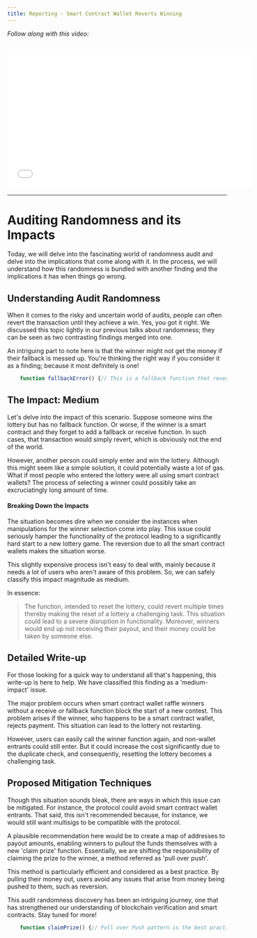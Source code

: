 ```yaml
---
title: Reporting - Smart Contract Wallet Reverts Winning
---
```


_Follow along with this video:_

## <iframe width="560" height="315" src="VIDEO_LINK" title="vimeo" frameborder="0" allow="accelerometer; autoplay; clipboard-write; encrypted-media; gyroscope; picture-in-picture; web-share" allowfullscreen></iframe>

---

# Auditing Randomness and its Impacts

Today, we will delve into the fascinating world of randomness audit and delve into the implications that come along with it. In the process, we will understand how this randomness is bundled with another finding and the implications it has when things go wrong.

## Understanding Audit Randomness

When it comes to the risky and uncertain world of audits, people can often revert the transaction until they achieve a win. Yes, you got it right. We discussed this topic lightly in our previous talks about randomness; they can be seen as two contrasting findings merged into one.

An intriguing part to note here is that the winner might not get the money if their fallback is messed up. You're thinking the right way if you consider it as a finding; because it most definitely is one!

```js
    function fallbackError() {// This is a fallback function that reverts if something is not set up correctlyrequire(somethingCoolIsSetUp);}
```

## The Impact: Medium

Let's delve into the impact of this scenario. Suppose someone wins the lottery but has no fallback function. Or worse, if the winner is a smart contract and they forget to add a fallback or receive function. In such cases, that transaction would simply revert, which is obviously not the end of the world.

However, another person could simply enter and win the lottery. Although this might seem like a simple solution, it could potentially waste a lot of gas. What if most people who entered the lottery were all using smart contract wallets? The process of selecting a winner could possibly take an excruciatingly long amount of time.

#### Breaking Down the Impacts

The situation becomes dire when we consider the instances when manipulations for the winner selection come into play. This issue could seriously hamper the functionality of the protocol leading to a significantly hard start to a new lottery game. The reversion due to all the smart contract wallets makes the situation worse.

This slightly expensive process isn't easy to deal with, mainly because it needs a lot of users who aren't aware of this problem. So, we can safely classify this impact magnitude as medium.

In essence:

> The function, intended to reset the lottery, could revert multiple times thereby making the reset of a lottery a challenging task. This situation could lead to a severe disruption in functionality. Moreover, winners would end up not receiving their payout, and their money could be taken by someone else.

## Detailed Write-up

For those looking for a quick way to understand all that's happening, this write-up is here to help. We have classified this finding as a 'medium-impact' issue.

The major problem occurs when smart contract wallet raffle winners without a receive or fallback function block the start of a new contest. This problem arises if the winner, who happens to be a smart contract wallet, rejects payment. This situation can lead to the lottery not restarting.

However, users can easily call the winner function again, and non-wallet entrants could still enter. But it could increase the cost significantly due to the duplicate check, and consequently, resetting the lottery becomes a challenging task.

## Proposed Mitigation Techniques

Though this situation sounds bleak, there are ways in which this issue can be mitigated. For instance, the protocol could avoid smart contract wallet entrants. That said, this isn't recommended because, for instance, we would still want multisigs to be compatible with the protocol.

A plausible recommendation here would be to create a map of addresses to payout amounts, enabling winners to pullout the funds themselves with a new 'claim prize' function. Essentially, we are shifting the responsibility of claiming the prize to the winner, a method referred as 'pull over push'.

This method is particularly efficient and considered as a best practice. By pulling their money out, users avoid any issues that arise from money being pushed to them, such as reversion.

This audit randomness discovery has been an intriguing journey, one that has strengthened our understanding of blockchain verification and smart contracts. Stay tuned for more!

```js
    function claimPrize() {// Pull over Push pattern is the best practice in this scenariorequire(winners[msg.sender] > 0);uint256 amount = winners[msg.sender];winners[msg.sender] = 0;msg.sender.transfer(amount);}
```
